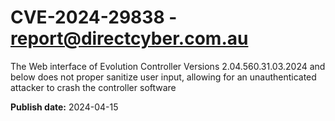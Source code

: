 # CVE-2024-29838 - report@directcyber.com.au

The Web interface of Evolution Controller Versions 2.04.560.31.03.2024 and below does not proper sanitize user input,  allowing for an unauthenticated attacker to crash the controller software

**Publish date:** 2024-04-15
